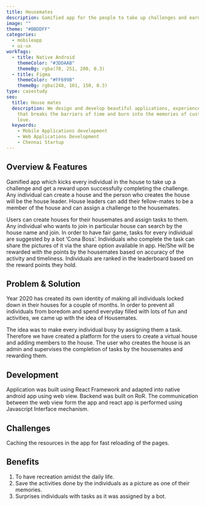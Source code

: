 ```yaml
---
title: Housemates
description: Gamified app for the people to take up challenges and earn credits.
image: ""
theme: "#BBDDFF"
categories:
  - mobileapp
  - ui-ux
workTags:
  - title: Native Android
    themeColor: "#3DDAAB"
    themeBg: rgba(78, 251, 200, 0.3)
  - title: Figma
    themeColor: "#FF699B"
    themeBg: rgba(248, 101, 150, 0.3)
type: casestudy
seo:
  title: House mates
  description: We design and develop beautiful applications, experience and brands
    that breaks the barriers of time and burn into the memories of customers
    love.
  keywords:
    - Mobile Applications development
    - Web Applications Development
    - Chennai Startup
---
```

## Overview & Features

Gamified app which kicks every individual in the house to take up a challenge and get a reward upon successfully completing the challenge. Any individual can create a house and the person who creates the house will be the house leader. House leaders can add their fellow-mates to be a member of the house and can assign a challenge to the housemates.

Users can create houses for their housemates and assign tasks to them. Any individual who wants to join in particular house can search by the house name and join. In order to have fair game, tasks for every individual are suggested by a bot ‘Cona Boss’. Individuals who complete the task can share the pictures of it via the share option available in app. He/She will be rewarded with the points by the housemates based on accuracy of the activity and timeliness. Individuals are ranked in the leaderboard based on the reward points they hold.

## Problem & Solution

Year 2020 has created its own identity of making all individuals locked down in their houses for a couple of months. In order to prevent all individuals from boredom and spend everyday filled with lots of fun and activities, we came up with the idea of Housemates.

The idea was to make every individual busy by assigning them a task. Therefore we have created a platform for the users to create a virtual house and adding members to the house. The user who creates the house is an admin and supervises the completion of tasks by the housemates and rewarding them.

## Development

Application was built using React Framework and adapted into native android app using web view. Backend was built on RoR. The communication between the web view form the app and react app is performed using Javascript Interface mechanism.

## Challenges

Caching the resources in the app for fast reloading of the pages.

## Benefits

1. To have recreation amidst the daily life.
2. Save the activities done by the individuals as a picture as one of their memories.
3. Surprises individuals with tasks as it was assigned by a bot.